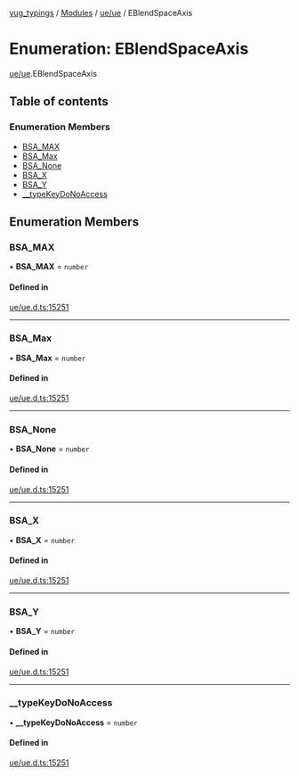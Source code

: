 [yug_typings](../README.md) / [Modules](../modules.md) / [ue/ue](../modules/ue_ue.md) / EBlendSpaceAxis

# Enumeration: EBlendSpaceAxis

[ue/ue](../modules/ue_ue.md).EBlendSpaceAxis

## Table of contents

### Enumeration Members

- [BSA\_MAX](ue_ue.EBlendSpaceAxis.md#bsa_max)
- [BSA\_Max](ue_ue.EBlendSpaceAxis.md#bsa_max-1)
- [BSA\_None](ue_ue.EBlendSpaceAxis.md#bsa_none)
- [BSA\_X](ue_ue.EBlendSpaceAxis.md#bsa_x)
- [BSA\_Y](ue_ue.EBlendSpaceAxis.md#bsa_y)
- [\_\_typeKeyDoNoAccess](ue_ue.EBlendSpaceAxis.md#__typekeydonoaccess)

## Enumeration Members

### BSA\_MAX

• **BSA\_MAX** = `number`

#### Defined in

[ue/ue.d.ts:15251](https://github.com/YugMetaverse/yug_typings/blob/b7d9b19/ue/ue.d.ts#L15251)

___

### BSA\_Max

• **BSA\_Max** = `number`

#### Defined in

[ue/ue.d.ts:15251](https://github.com/YugMetaverse/yug_typings/blob/b7d9b19/ue/ue.d.ts#L15251)

___

### BSA\_None

• **BSA\_None** = `number`

#### Defined in

[ue/ue.d.ts:15251](https://github.com/YugMetaverse/yug_typings/blob/b7d9b19/ue/ue.d.ts#L15251)

___

### BSA\_X

• **BSA\_X** = `number`

#### Defined in

[ue/ue.d.ts:15251](https://github.com/YugMetaverse/yug_typings/blob/b7d9b19/ue/ue.d.ts#L15251)

___

### BSA\_Y

• **BSA\_Y** = `number`

#### Defined in

[ue/ue.d.ts:15251](https://github.com/YugMetaverse/yug_typings/blob/b7d9b19/ue/ue.d.ts#L15251)

___

### \_\_typeKeyDoNoAccess

• **\_\_typeKeyDoNoAccess** = `number`

#### Defined in

[ue/ue.d.ts:15251](https://github.com/YugMetaverse/yug_typings/blob/b7d9b19/ue/ue.d.ts#L15251)
